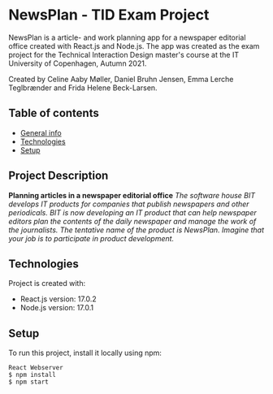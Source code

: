 # NewsPlan - TID Exam Project

NewsPlan is a article- and work planning app for a newspaper editorial office created with React.js and Node.js. The app was created as the exam project for the Technical Interaction Design master's course at the IT University of Copenhagen, Autumn 2021.

Created by Celine Aaby Møller, Daniel Bruhn Jensen, Emma Lerche Teglbrænder and Frida Helene Beck-Larsen.

## Table of contents

- [General info](#Project-Description)
- [Technologies](#technologies)
- [Setup](#setup)

## Project Description

**Planning articles in a newspaper editorial office**
_The software house BIT develops IT products for companies that publish newspapers and other periodicals. BIT is now developing an IT product that can help newspaper editors plan the contents of the daily newspaper and manage the work of the journalists. The tentative name of the product is NewsPlan. Imagine that your job is to participate in product development._

## Technologies

Project is created with:

- React.js version: 17.0.2
- Node.js version: 17.0.1

## Setup

To run this project, install it locally using npm:

```
React Webserver
$ npm install
$ npm start
```
